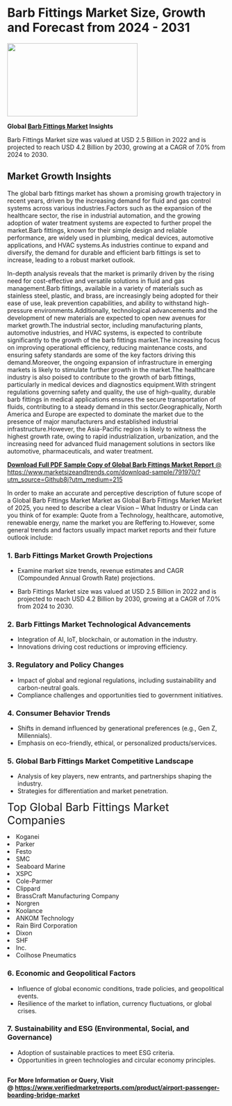 <H1>Barb Fittings Market Size, Growth and Forecast from 2024 - 2031</H1><img class="aligncenter size-medium wp-image-584254" src="https://thirdeyenews.in/wp-content/uploads/2024/09/Global-Market-Research-300x168.jpeg" alt="" width="300" height="168" /><p><strong>Global&nbsp;<a href="https://www.marketsizeandtrends.com/download-sample/791970/?utm_source=Github8j?utm_medium=215">Barb Fittings Market</a> Insights</strong></p><p>Barb Fittings Market size was valued at USD 2.5 Billion in 2022 and is projected to reach USD 4.2 Billion by 2030, growing at a CAGR of 7.0% from 2024 to 2030.</p><p><h2>Market Growth Insights</h2> <p>The global barb fittings market has shown a promising growth trajectory in recent years, driven by the increasing demand for fluid and gas control systems across various industries.Factors such as the expansion of the healthcare sector, the rise in industrial automation, and the growing adoption of water treatment systems are expected to further propel the market.Barb fittings, known for their simple design and reliable performance, are widely used in plumbing, medical devices, automotive applications, and HVAC systems.As industries continue to expand and diversify, the demand for durable and efficient barb fittings is set to increase, leading to a robust market outlook.</p> <p><a href="#"></a></p> <p>In-depth analysis reveals that the market is primarily driven by the rising need for cost-effective and versatile solutions in fluid and gas management.Barb fittings, available in a variety of materials such as stainless steel, plastic, and brass, are increasingly being adopted for their ease of use, leak prevention capabilities, and ability to withstand high-pressure environments.Additionally, technological advancements and the development of new materials are expected to open new avenues for market growth.The industrial sector, including manufacturing plants, automotive industries, and HVAC systems, is expected to contribute significantly to the growth of the barb fittings market.The increasing focus on improving operational efficiency, reducing maintenance costs, and ensuring safety standards are some of the key factors driving this demand.Moreover, the ongoing expansion of infrastructure in emerging markets is likely to stimulate further growth in the market.The healthcare industry is also poised to contribute to the growth of barb fittings, particularly in medical devices and diagnostics equipment.With stringent regulations governing safety and quality, the use of high-quality, durable barb fittings in medical applications ensures the secure transportation of fluids, contributing to a steady demand in this sector.Geographically, North America and Europe are expected to dominate the market due to the presence of major manufacturers and established industrial infrastructure.However, the Asia-Pacific region is likely to witness the highest growth rate, owing to rapid industrialization, urbanization, and the increasing need for advanced fluid management solutions in sectors like automotive, pharmaceuticals, and water treatment.</p> <p><a href="#"></p><p><span class=""><strong>Download Full PDF Sample Copy of Global Barb Fittings Market Report</strong> @ <a href="https://www.marketsizeandtrends.com/download-sample/791970/?utm_source=Github8j?utm_medium=215" target="_blank">https://www.marketsizeandtrends.com/download-sample/791970/?utm_source=Github8j?utm_medium=215</a></span></p><p>In order to make an accurate and perceptive description of future scope of a Global&nbsp;Barb Fittings Market Market as Global&nbsp;Barb Fittings Market Market of 2025, you need to describe a clear Vision &ndash; What Industry or Linda can you think of for example: Quote from a Technology, healthcare, automotive, renewable energy, name the market you are Reffering to.However, some general trends and factors usually impact market reports and their future outlook include:</p><h3>1.&nbsp;<strong>Barb Fittings Market Growth Projections</strong></h3><ul><li>Examine market size trends, revenue estimates and CAGR (Compounded Annual Growth Rate) projections.</li><li><p>Barb Fittings Market size was valued at USD 2.5 Billion in 2022 and is projected to reach USD 4.2 Billion by 2030, growing at a CAGR of 7.0% from 2024 to 2030.</p></li></ul><h3>2.&nbsp;<strong>Barb Fittings Market Technological Advancements</strong></h3><ul><li>Integration of AI, IoT, blockchain, or automation in the industry.</li><li>Innovations driving cost reductions or improving efficiency.</li></ul><h3>3.&nbsp;<strong>Regulatory and Policy Changes</strong></h3><ul><li>Impact of global and regional regulations, including sustainability and carbon-neutral goals.</li><li>Compliance challenges and opportunities tied to government initiatives.</li></ul><h3>4.&nbsp;<strong>Consumer Behavior Trends</strong></h3><ul><li>Shifts in demand influenced by generational preferences (e.g., Gen Z, Millennials).</li><li>Emphasis on eco-friendly, ethical, or personalized products/services.</li></ul><h3>5.&nbsp;<strong>Global Barb Fittings Market Competitive Landscape</strong></h3><ul><li>Analysis of key players, new entrants, and partnerships shaping the industry.</li><li>Strategies for differentiation and market penetration.</li></ul><p data-pm-slice="1 1 []"><span style="color: inherit; font-family: inherit; font-size: 25px;">Top Global Barb Fittings Market Companies</span></p><div class="" data-test-id=""><p><li>Koganei</li><li> Parker</li><li> Festo</li><li> SMC</li><li> Seaboard Marine</li><li> XSPC</li><li> Cole-Parmer</li><li> Clippard</li><li> BrassCraft Manufacturing Company</li><li> Norgren</li><li> Koolance</li><li> ANKOM Technology</li><li> Rain Bird Corporation</li><li> Dixon</li><li> SHF</li><li> Inc.</li><li> Coilhose Pneumatics</li></p></div><h3>6.&nbsp;<strong>Economic and Geopolitical Factors</strong></h3><ul><li>Influence of global economic conditions, trade policies, and geopolitical events.</li><li>Resilience of the market to inflation, currency fluctuations, or global crises.</li></ul><h3>7.&nbsp;<strong>Sustainability and ESG (Environmental, Social, and Governance)</strong></h3><ul><li>Adoption of sustainable practices to meet ESG criteria.</li><li>Opportunities in green technologies and circular economy principles.</li></ul><h2><strong style="font-size: 14px;">For More Information or Query, Visit @&nbsp;</strong><a style="background-color: #ffffff; font-size: 14px;" href="https://www.marketsizeandtrends.com/report/barb-fittings-market/" target="_blank">https://www.verifiedmarketreports.com/product/airport-passenger-boarding-bridge-market</a></h2>